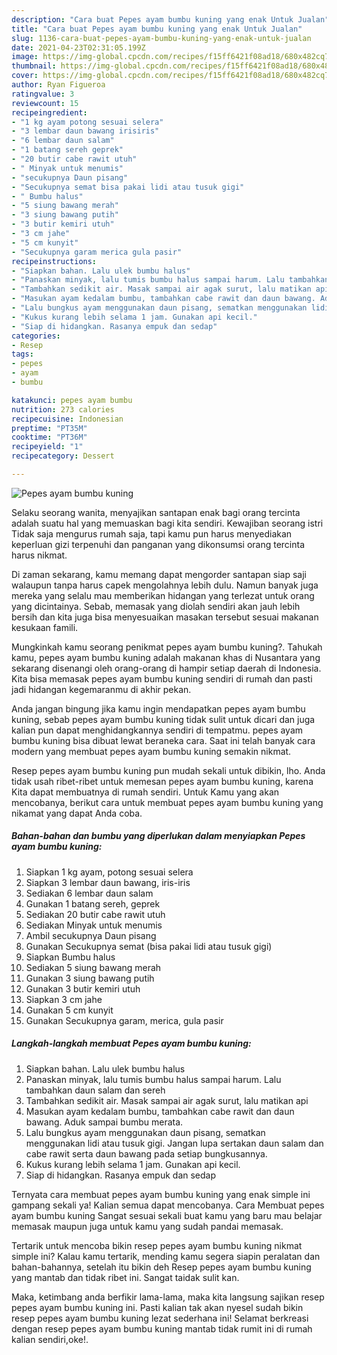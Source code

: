 ```yaml
---
description: "Cara buat Pepes ayam bumbu kuning yang enak Untuk Jualan"
title: "Cara buat Pepes ayam bumbu kuning yang enak Untuk Jualan"
slug: 1136-cara-buat-pepes-ayam-bumbu-kuning-yang-enak-untuk-jualan
date: 2021-04-23T02:31:05.199Z
image: https://img-global.cpcdn.com/recipes/f15ff6421f08ad18/680x482cq70/pepes-ayam-bumbu-kuning-foto-resep-utama.jpg
thumbnail: https://img-global.cpcdn.com/recipes/f15ff6421f08ad18/680x482cq70/pepes-ayam-bumbu-kuning-foto-resep-utama.jpg
cover: https://img-global.cpcdn.com/recipes/f15ff6421f08ad18/680x482cq70/pepes-ayam-bumbu-kuning-foto-resep-utama.jpg
author: Ryan Figueroa
ratingvalue: 3
reviewcount: 15
recipeingredient:
- "1 kg ayam potong sesuai selera"
- "3 lembar daun bawang irisiris"
- "6 lembar daun salam"
- "1 batang sereh geprek"
- "20 butir cabe rawit utuh"
- " Minyak untuk menumis"
- "secukupnya Daun pisang"
- "Secukupnya semat bisa pakai lidi atau tusuk gigi"
- " Bumbu halus"
- "5 siung bawang merah"
- "3 siung bawang putih"
- "3 butir kemiri utuh"
- "3 cm jahe"
- "5 cm kunyit"
- "Secukupnya garam merica gula pasir"
recipeinstructions:
- "Siapkan bahan. Lalu ulek bumbu halus"
- "Panaskan minyak, lalu tumis bumbu halus sampai harum. Lalu tambahkan daun salam dan sereh"
- "Tambahkan sedikit air. Masak sampai air agak surut, lalu matikan api"
- "Masukan ayam kedalam bumbu, tambahkan cabe rawit dan daun bawang. Aduk sampai bumbu merata."
- "Lalu bungkus ayam menggunakan daun pisang, sematkan menggunakan lidi atau tusuk gigi. Jangan lupa sertakan daun salam dan cabe rawit serta daun bawang pada setiap bungkusannya."
- "Kukus kurang lebih selama 1 jam. Gunakan api kecil."
- "Siap di hidangkan. Rasanya empuk dan sedap"
categories:
- Resep
tags:
- pepes
- ayam
- bumbu

katakunci: pepes ayam bumbu 
nutrition: 273 calories
recipecuisine: Indonesian
preptime: "PT35M"
cooktime: "PT36M"
recipeyield: "1"
recipecategory: Dessert

---
```



![Pepes ayam bumbu kuning](https://img-global.cpcdn.com/recipes/f15ff6421f08ad18/680x482cq70/pepes-ayam-bumbu-kuning-foto-resep-utama.jpg)

Selaku seorang wanita, menyajikan santapan enak bagi orang tercinta adalah suatu hal yang memuaskan bagi kita sendiri. Kewajiban seorang istri Tidak saja mengurus rumah saja, tapi kamu pun harus menyediakan keperluan gizi terpenuhi dan panganan yang dikonsumsi orang tercinta harus nikmat.

Di zaman  sekarang, kamu memang dapat mengorder santapan siap saji walaupun tanpa harus capek mengolahnya lebih dulu. Namun banyak juga mereka yang selalu mau memberikan hidangan yang terlezat untuk orang yang dicintainya. Sebab, memasak yang diolah sendiri akan jauh lebih bersih dan kita juga bisa menyesuaikan masakan tersebut sesuai makanan kesukaan famili. 



Mungkinkah kamu seorang penikmat pepes ayam bumbu kuning?. Tahukah kamu, pepes ayam bumbu kuning adalah makanan khas di Nusantara yang sekarang disenangi oleh orang-orang di hampir setiap daerah di Indonesia. Kita bisa memasak pepes ayam bumbu kuning sendiri di rumah dan pasti jadi hidangan kegemaranmu di akhir pekan.

Anda jangan bingung jika kamu ingin mendapatkan pepes ayam bumbu kuning, sebab pepes ayam bumbu kuning tidak sulit untuk dicari dan juga kalian pun dapat menghidangkannya sendiri di tempatmu. pepes ayam bumbu kuning bisa dibuat lewat beraneka cara. Saat ini telah banyak cara modern yang membuat pepes ayam bumbu kuning semakin nikmat.

Resep pepes ayam bumbu kuning pun mudah sekali untuk dibikin, lho. Anda tidak usah ribet-ribet untuk memesan pepes ayam bumbu kuning, karena Kita dapat membuatnya di rumah sendiri. Untuk Kamu yang akan mencobanya, berikut cara untuk membuat pepes ayam bumbu kuning yang nikamat yang dapat Anda coba.

<!--inarticleads1-->

##### Bahan-bahan dan bumbu yang diperlukan dalam menyiapkan Pepes ayam bumbu kuning:

1. Siapkan 1 kg ayam, potong sesuai selera
1. Siapkan 3 lembar daun bawang, iris-iris
1. Sediakan 6 lembar daun salam
1. Gunakan 1 batang sereh, geprek
1. Sediakan 20 butir cabe rawit utuh
1. Sediakan  Minyak untuk menumis
1. Ambil secukupnya Daun pisang
1. Gunakan Secukupnya semat (bisa pakai lidi atau tusuk gigi)
1. Siapkan  Bumbu halus
1. Sediakan 5 siung bawang merah
1. Gunakan 3 siung bawang putih
1. Gunakan 3 butir kemiri utuh
1. Siapkan 3 cm jahe
1. Gunakan 5 cm kunyit
1. Gunakan Secukupnya garam, merica, gula pasir




<!--inarticleads2-->

##### Langkah-langkah membuat Pepes ayam bumbu kuning:

1. Siapkan bahan. Lalu ulek bumbu halus
1. Panaskan minyak, lalu tumis bumbu halus sampai harum. Lalu tambahkan daun salam dan sereh
1. Tambahkan sedikit air. Masak sampai air agak surut, lalu matikan api
1. Masukan ayam kedalam bumbu, tambahkan cabe rawit dan daun bawang. Aduk sampai bumbu merata.
1. Lalu bungkus ayam menggunakan daun pisang, sematkan menggunakan lidi atau tusuk gigi. Jangan lupa sertakan daun salam dan cabe rawit serta daun bawang pada setiap bungkusannya.
1. Kukus kurang lebih selama 1 jam. Gunakan api kecil.
1. Siap di hidangkan. Rasanya empuk dan sedap




Ternyata cara membuat pepes ayam bumbu kuning yang enak simple ini gampang sekali ya! Kalian semua dapat mencobanya. Cara Membuat pepes ayam bumbu kuning Sangat sesuai sekali buat kamu yang baru mau belajar memasak maupun juga untuk kamu yang sudah pandai memasak.

Tertarik untuk mencoba bikin resep pepes ayam bumbu kuning nikmat simple ini? Kalau kamu tertarik, mending kamu segera siapin peralatan dan bahan-bahannya, setelah itu bikin deh Resep pepes ayam bumbu kuning yang mantab dan tidak ribet ini. Sangat taidak sulit kan. 

Maka, ketimbang anda berfikir lama-lama, maka kita langsung sajikan resep pepes ayam bumbu kuning ini. Pasti kalian tak akan nyesel sudah bikin resep pepes ayam bumbu kuning lezat sederhana ini! Selamat berkreasi dengan resep pepes ayam bumbu kuning mantab tidak rumit ini di rumah kalian sendiri,oke!.

